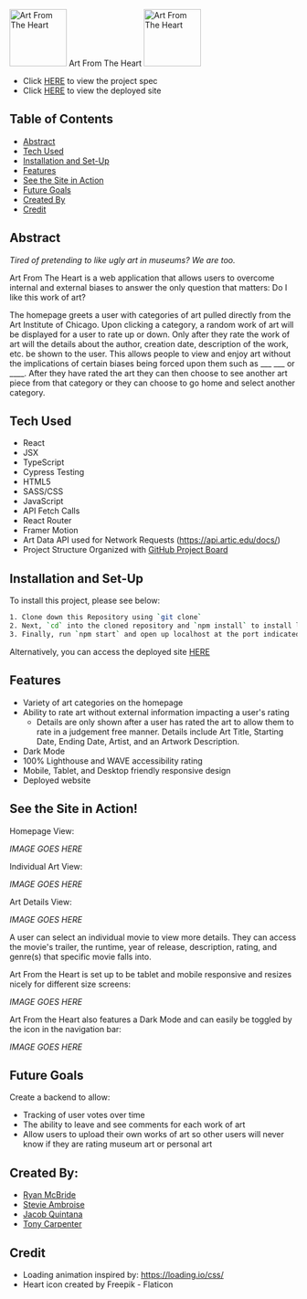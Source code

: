 <img width="100" alt="Art From The Heart" src="https://user-images.githubusercontent.com/88450229/156020128-b1e39b76-0121-42b3-8b55-2c450d7e781a.png"> Art From The Heart <img width="100" alt="Art From The Heart" src="https://user-images.githubusercontent.com/88450229/156020128-b1e39b76-0121-42b3-8b55-2c450d7e781a.png">

- Click [HERE](https://frontend.turing.edu/projects/module-3/stretch.html) to view the project spec
- Click [HERE](https://art-from-the-heart-mr-ryan12.vercel.app/) to view the deployed site

## Table of Contents
- [Abstract](#abstract)
- [Tech Used](#tech-used)
- [Installation and Set-Up](#installation-and-set-up)
- [Features](#features)
- [See the Site in Action](#see-the-site-in-action)
- [Future Goals](#future-goals)
- [Created By](#created-by)
- [Credit](#credit)

## Abstract

*Tired of pretending to like ugly art in museums? We are too.*

Art From The Heart is a web application that allows users to overcome internal and external biases to answer the only question that matters: Do I like this work of art? 

The homepage greets a user with categories of art pulled directly from the Art Institute of Chicago. Upon clicking a category, a random work of art will be displayed for a user to rate up or down. Only after they rate the work of art will the details about the author, creation date, description of the work, etc. be shown to the user. This allows people to view and enjoy art without the implications of certain biases being forced upon them such as ___ ___ or ____. After they have rated the art they can then choose to see another art piece from that category or they can choose to go home and select another category. 


## Tech Used

- React 
- JSX
- TypeScript
- Cypress Testing
- HTML5
- SASS/CSS
- JavaScript
- API Fetch Calls
- React Router
- Framer Motion
- Art Data API used for Network Requests (https://api.artic.edu/docs/)
- Project Structure Organized with [GitHub Project Board](https://github.com/mr-ryan12/art-from-the-heart/projects/2)

## Installation and Set-Up

To install this project, please see below:

```bash
1. Clone down this Repository using `git clone`
2. Next, `cd` into the cloned repository and `npm install` to install library dependencies
3. Finally, run `npm start` and open up localhost at the port indicated to view the webpage (http://localhost:3000/)
```
Alternatively, you can access the deployed site [HERE](https://art-from-the-heart-mr-ryan12.vercel.app/)
    
## Features

- Variety of art categories on the homepage
- Ability to rate art without external information impacting a user's rating
  - Details are only shown after a user has rated the art to allow them to rate in a judgement free manner. Details include Art Title, Starting Date, Ending Date, Artist, and an Artwork Description.
- Dark Mode
- 100% Lighthouse and WAVE accessibility rating
- Mobile, Tablet, and Desktop friendly responsive design
- Deployed website


## See the Site in Action! 

Homepage View: 

*IMAGE GOES HERE*

Individual Art View:

*IMAGE GOES HERE*

Art Details View:

*IMAGE GOES HERE*

A user can select an individual movie to view more details. They can access the movie's trailer, the runtime, year of release, description, rating, and genre(s) that specific movie falls into.

Art From the Heart is set up to be tablet and mobile responsive and resizes nicely for different size screens:

*IMAGE GOES HERE*

Art From the Heart also features a Dark Mode and can easily be toggled by the icon in the navigation bar:

*IMAGE GOES HERE*

## Future Goals

Create a backend to allow:
- Tracking of user votes over time
- The ability to leave and see comments for each work of art
- Allow users to upload their own works of art so other users will never know if they are rating museum art or personal art

## Created By:

- [Ryan McBride](https://github.com/mr-ryan12)
- [Stevie Ambroise](https://github.com/StevieAmb)
- [Jacob Quintana](https://github.com/Jayquintana)
- [Tony Carpenter](https://github.com/tonycarpenter21)

## Credit

- Loading animation inspired by: https://loading.io/css/
- Heart icon created by Freepik - Flaticon






